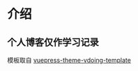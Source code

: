 # 介绍
## 个人博客仅作学习记录
模板取自 [vuepress-theme-vdoing-template](https://github.com/u2sb/vuepress-theme-vdoing-template) 
